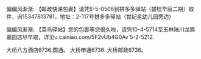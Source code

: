 偏偏风渐渐:
【邮政快递包裹】请凭6-5-0506到拼多多驿站（碧桂华庭二期）取件，询15347813781，地址：2-117号拼多多驿站（世纪星幼儿园旁边）

偏偏风渐渐:
【菜鸟驿站】您的包裹等您很久啦，请凭10-4-5714至玉林陆川龙腾嘉园店尽早取，详见u.cainiao.com/5F2vUb4G0Av
5-2-5212.




大桥八方酒店6736.圆通。
大桥申通6736.
大桥邮政6736。
